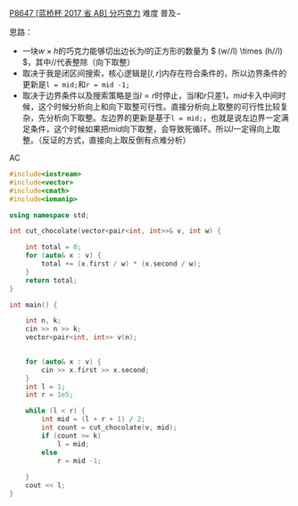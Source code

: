 [P8647 [蓝桥杯 2017 省 AB] 分巧克力](https://www.luogu.com.cn/problem/P8647)
难度
普及−

思路：
* 一块$w \times h$的巧克力能够切出边长为$l$的正方形的数量为
$ (w//l) \times (h//l) $，其中//代表整除（向下取整）
* 取决于我是闭区间搜索，核心逻辑是$[l,r]$内存在符合条件的，所以边界条件的更新是`l = mid;`和`r = mid -1;`
* 取决于边界条件以及搜索策略是当$l=r$时停止，当$l$和$r$只差1，$mid$卡入中间时候，这个时候分析向上和向下取整可行性。直接分析向上取整的可行性比较复杂，先分析向下取整。左边界的更新是基于`l = mid;`，也就是说左边界一定满足条件，这个时候如果把$mid$向下取整，会导致死循环。所以$l$一定得向上取整。（反证的方式，直接向上取反倒有点难分析）

AC
```c++
#include<iostream>
#include<vector>
#include<cmath>
#include<iomanip>

using namespace std;

int cut_chocolate(vector<pair<int, int>>& v, int w) {

	int total = 0;
	for (auto& x : v) {
		total += (x.first / w) * (x.second / w);
	}
	return total;
}

int main() {

	int n, k;
	cin >> n >> k;
	vector<pair<int, int>> v(n);

	
	for (auto& x : v) {
		cin >> x.first >> x.second;
	}
	int l = 1;
	int r = 1e5;

	while (l < r) {
		int mid = (l + r + 1) / 2;
		int count = cut_chocolate(v, mid);
		if (count >= k)
			l = mid;
		else
			r = mid -1;
		
	}
	cout << l;
}
```